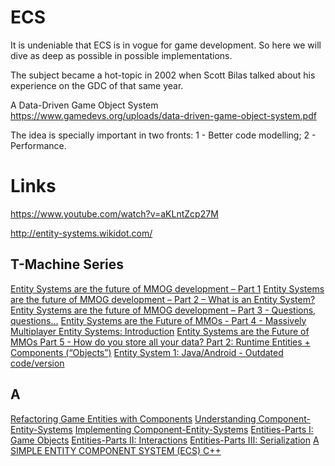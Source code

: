 # ECS

It is undeniable that ECS is in vogue for game development. So here we will dive as deep as possible in possible implementations.

The subject became a hot-topic in 2002 when Scott Bilas talked about his experience on the GDC of that same year.

A Data-Driven Game Object System
https://www.gamedevs.org/uploads/data-driven-game-object-system.pdf

The idea is specially important in two fronts:
1 - Better code modelling;
2 - Performance.

# Links

https://www.youtube.com/watch?v=aKLntZcp27M

http://entity-systems.wikidot.com/
## T-Machine Series
[Entity Systems are the future of MMOG development – Part 1](http://t-machine.org/index.php/2007/09/03/entity-systems-are-the-future-of-mmog-development-part-1)
[Entity Systems are the future of MMOG development – Part 2 – What is an Entity System?](http://t-machine.org/index.php/2007/11/11/entity-systems-are-the-future-of-mmog-development-part-2)
[Entity Systems are the future of MMOG development – Part 3 - Questions, questions…](http://t-machine.org/index.php/2007/12/22/entity-systems-are-the-future-of-mmog-development-part-3)
[Entity Systems are the Future of MMOs - Part 4 - Massively Multiplayer Entity Systems: Introduction](http://t-machine.org/index.php/2008/03/13/entity-systems-are-the-future-of-mmos-part-4)
[Entity Systems are the Future of MMOs Part 5 - How do you store all your data? Part 2: Runtime Entities + Components (“Objects”)](http://t-machine.org/index.php/2009/10/26/entity-systems-are-the-future-of-mmos-part-5)
[Entity System 1: Java/Android - Outdated code/version](http://t-machine.org/index.php/2010/05/09/entity-system-1-javaandroid)

## A
[Refactoring Game Entities with Components](http://cowboyprogramming.com/2007/01/05/evolve-your-heirachy)
[Understanding Component-Entity-Systems](https://www.gamedev.net/articles/programming/general-and-gameplay-programming/understanding-component-entity-systems-r3013)
[Implementing Component-Entity-Systems](https://www.gamedev.net/articles/programming/general-and-gameplay-programming/implementing-component-entity-systems-r3382)
[Entities-Parts I: Game Objects](https://www.gamedev.net/articles/programming/general-and-gameplay-programming/entities-parts-i-game-objects-r3596)
[Entities-Parts II: Interactions](https://www.gamedev.net/articles/programming/general-and-gameplay-programming/entities-parts-ii-interactions-r3617)
[Entities-Parts III: Serialization](https://www.gamedev.net/articles/programming/general-and-gameplay-programming/entities-parts-iii-serialization-using-jaxb-r3663)
[A SIMPLE ENTITY COMPONENT SYSTEM (ECS) C++](https://austinmorlan.com/posts/entity_component_system)
